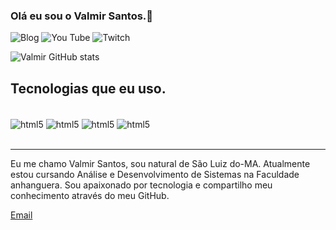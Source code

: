 ### Olá eu sou o Valmir Santos.👋


![Blog](https://img.shields.io/badge/dev.to-0A0A0A?style=for-the-badge&logo=devdotto&logoColor=white)
![You Tube](https://img.shields.io/badge/YouTube-FF0000?style=for-the-badge&logo=youtube&logoColor=white)
![Twitch](https://img.shields.io/badge/Twitch-9146FF?style=for-the-badge&logo=twitch&logoColor=white)

![Valmir GitHub stats](https://github-readme-stats.vercel.app/api?username=Valmirsantos&show_icons=true&theme=radical)


## Tecnologias que eu uso.

<div style="display: inline_block"><br/>
<img align="center" alt="html5" src="https://img.shields.io/badge/HTML5-E34F26?style=for-the-badge&logo=html5&logoColor=white" />
<img align="center" alt="html5" src="https://img.shields.io/badge/CSS3-1572B6?style=for-the-badge&logo=css3&logoColor=white" />
<img align="center" alt="html5" src="https://img.shields.io/badge/JavaScript-323330?style=for-the-badge&logo=javascript&logoColor=F7DF1E" />
<img align="center" alt="html5" src="https://img.shields.io/badge/Node.js-43853D?style=for-the-badge&logo=node.js&logoColor=white" />
</div><br>

---
Eu me chamo Valmir Santos, sou natural de São Luiz do-MA. Atualmente estou cursando Análise e Desenvolvimento de Sistemas na Faculdade anhanguera. Sou apaixonado por tecnologia e compartilho meu conhecimento através do meu GitHub.<br>

[Email](https://outlook.live.com/mail/0/)
